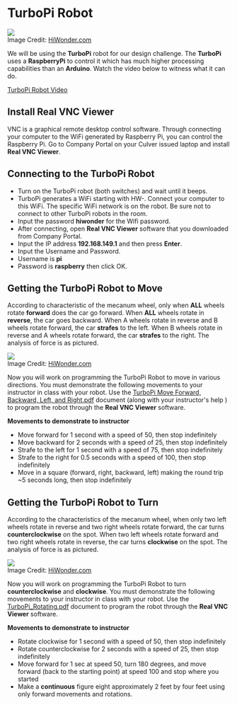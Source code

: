 # TurboPi Robot

![](../TurboPi.png) <br>Image Credit: [HiWonder.com](https://www.hiwonder.com/products/turbopi?variant=40112905388119)

We will be using the **TurboPi** robot for our design challenge. The **TurboPi** uses a **RaspberryPi** to control it which has much higher processing capabilities than an **Arduino**. Watch the video below to witness what it can do. 

[TurboPi Robot Video](https://www.youtube.com/watch?v=an129hkrHlg) 


## Install Real VNC Viewer

VNC is a graphical remote desktop control software. Through connecting your
computer to the WiFi generated by Raspberry Pi, you can control the Raspberry Pi. Go to Company Portal on your Culver issued laptop and install **Real VNC Viewer**. 

## Connecting to the TurboPi Robot

* Turn on the TurboPi robot (both switches) and wait until it beeps.
* TurboPi generates a WiFi starting with HW-. Connect your computer to this WiFi. The specific WiFi network is on the robot. Be sure not to connect to other TurboPi robots in the room. 
* Input the password **hiwonder** for the Wifi password. 
* After connecting, open **Real VNC Viewer** software that you downloaded from Company Portal. 
* Input the IP address **192.168.149.1** and then press **Enter**.
* Input the Username and Password.
* Username is **pi**
* Password is **raspberry** then click OK.

## Getting the TurboPi Robot to Move

According to characteristic of the mecanum wheel, only when **ALL** wheels rotate
**forward** does the car go forward. When **ALL** wheels rotate in **reverse**, the car goes
backward. When A wheels rotate in reverse and B wheels rotate forward, the car **strafes**
to the left. When B wheels rotate in reverse and A wheels rotate forward, the car
**strafes** to the right. The analysis of force is as pictured.

![](../MecanumForwardBackSlide.png) <br>Image Credit: [HiWonder.com](https://www.hiwonder.com.cn/store/learn/117.html)

Now you will work on programming the TurboPi Robot to move in various directions. 
You must demonstrate the following movements to your instructor in class with your robot. Use the [TurboPi Move Forward, Backward, Left, and Right.pdf](https://raw.githubusercontent.com/Culver-Academies/engineering1/main/files/Move_Forward_Backward_Left_Right.pdf) document (along with your instructor's help ) to program the robot through the **Real VNC Viewer** software. 

**Movements to demonstrate to instructor**
* Move forward for 1 second with a speed of 50, then stop indefinitely
* Move backward for 2 seconds with a speed of 25, then stop indefinitely
* Strafe to the left for 1 second with a speed of 75, then stop indefinitely
* Strafe to the right for 0.5 seconds with a speed of 100, then stop indefinitely
* Move in a square (forward, right, backward, left) making the round trip ~5 seconds long, then stop indefinitely

## Getting the TurboPi Robot to Turn

According to the characteristics of the mecanum wheel, when only two left wheels
rotate in reverse and two right wheels rotate forward, the car turns
**counterclockwise** on the spot. When two left wheels rotate forward and two
right wheels rotate in reverse, the car turns **clockwise** on the spot. The analysis of
force is as pictured.

![](../MecanumTurn.png) <br>Image Credit: [HiWonder.com](https://www.hiwonder.com.cn/store/learn/117.html)

Now you will work on programming the TurboPi Robot to turn **counterclockwise** and **clockwise**. 
You must demonstrate the following movements to your instructor in class with your robot. Use the [TurboPi_Rotating.pdf](https://raw.githubusercontent.com/Culver-Academies/engineering1/main/files/TurboPi_Rotating.pdf) document to program the robot through the **Real VNC Viewer** software. 

**Movements to demonstrate to instructor**
* Rotate clockwise for 1 second with a speed of 50, then stop indefinitely
* Rotate counterclockwise for 2 seconds with a speed of 25, then stop indefinitely
* Move forward for 1 sec at speed 50, turn 180 degrees, and move forward (back to the starting point) at speed 100 and stop where you started
* Make a **continuous** figure eight approximately 2 feet by four feet using only forward movements and rotations.
